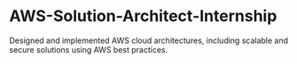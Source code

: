 # AWS-Solution-Architect-Internship
Designed and implemented AWS cloud architectures, including scalable and secure solutions using AWS best practices.
